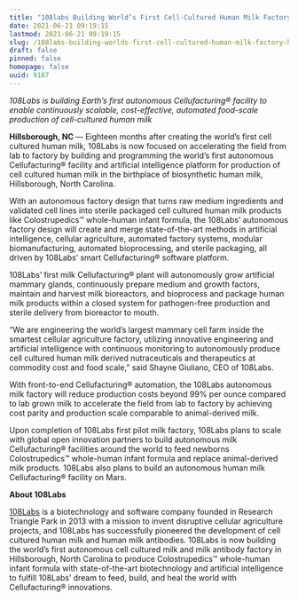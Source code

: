 ```yaml
---
title: "108labs Building World’s First Cell-Cultured Human Milk Factory in Hillsborough, NC"
date: 2021-06-21 09:19:15
lastmod: 2021-06-21 09:19:15
slug: /108labs-building-worlds-first-cell-cultured-human-milk-factory-hillsborough-nc
draft: false
pinned: false
homepage: false
uuid: 9187
---
```

<p class="text-align-center"><em>108Labs is building Earth’s first autonomous Cellufacturing® facility to enable continuously scalable, cost-effective, automated food-scale production of cell-cultured human milk</em></p>

<p><strong>Hillsborough, NC </strong>— Eighteen months after creating the world’s first cell cultured human milk, 108Labs is now focused on accelerating the field from lab to factory by building and programming the world’s first autonomous Cellufacturing® facility and artificial intelligence platform for production of cell cultured human milk in the birthplace of biosynthetic human milk, Hillsborough, North Carolina.</p>

<p>With an autonomous factory design that turns raw medium ingredients and validated cell lines into sterile packaged cell cultured human milk products like Colostrupedics™ whole-human infant formula, the 108Labs’ autonomous factory design will create and merge state-of-the-art methods in artificial intelligence, cellular agriculture, automated factory systems, modular biomanufacturing, automated bioprocessing, and sterile packaging, all driven by 108Labs’ smart Cellufacturing® software platform.</p>

<p>108Labs’ first milk Cellufacturing® plant will autonomously grow artificial mammary glands, continuously prepare medium and growth factors, maintain and harvest milk bioreactors, and bioprocess and package human milk products within a closed system for pathogen-free production and sterile delivery from bioreactor to mouth.</p>

<p>“We are engineering the world’s largest mammary cell farm inside the smartest cellular agriculture factory, utilizing innovative engineering and artificial intelligence with continuous monitoring to autonomously produce cell cultured human milk derived nutraceuticals and therapeutics at commodity cost and food scale,” said Shayne Giuliano, CEO of 108Labs.</p>

<p>With front-to-end Cellufacturing® automation, the 108Labs autonomous milk factory will reduce production costs beyond 99% per ounce compared to lab grown milk to accelerate the field from lab to factory by achieving cost parity and production scale comparable to animal-derived milk.</p>

<p>Upon completion of 108Labs first pilot milk factory, 108Labs plans to scale with global open innovation partners to build autonomous milk Cellufacturing® facilities around the world to feed newborns Colostrupedics™ whole-human infant formula and replace animal-derived milk products. 108Labs also plans to build an autonomous human milk Cellufacturing® facility on Mars.</p>

<p><strong>About 108Labs</strong></p>

<p><u><a href="http://108labs.net">108Labs</a></u> is a biotechnology and software company founded in Research Triangle Park in 2013 with a mission to invent disruptive cellular agriculture projects, and 108Labs has successfully pioneered the development of cell cultured human milk and human milk antibodies. 108Labs is now building the world’s first autonomous cell cultured milk and milk antibody factory in Hillsborough, North Carolina to produce Colostrupedics™ whole-human infant formula with state-of-the-art biotechnology and artificial intelligence to fulfill 108Labs’ dream to feed, build, and heal the world with Cellufacturing® innovations.</p>
